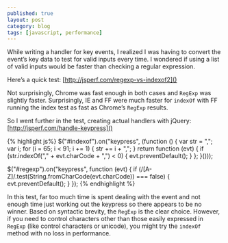 ```yaml
---
published: true
layout: post
category: blog
tags: [javascript, performance]
---
```


While writing a handler for key events, I realized I was having to convert the event’s key data to test for valid inputs every time. I wondered if using a list of valid inputs would be faster than checking a regular expression.

Here’s a quick test:
[http://jsperf.com/regexp-vs-indexof2]()

Not surprisingly, Chrome was fast enough in both cases and `RegExp` was slightly faster. Surprisingly, IE and FF were much faster for `indexOf` with FF running the index test as fast as Chrome’s `RegExp` results.

So I went further in the test, creating actual handlers with jQuery:
[http://jsperf.com/handle-keypress]()

{% highlight js%}
$("#indexof").on("keypress", (function () {
    var str = ",";
    var i;
    for (i = 65; i &lt; 91; i += 1) {
        str += i + ",";
    }
    return function (evt) {
        if (str.indexOf("," + evt.charCode + ",") &lt; 0) {
            evt.preventDefault();
        }
    };
}()));
 
$("#regexp").on("keypress", function (evt) {
    if (/[A-Z]/.test(String.fromCharCode(evt.charCode)) === false) {
        evt.preventDefault();
    }
});
{% endhighlight %}

In this test, far too much time is spent dealing with the event and not enough time just working out the keypress so there appears to be no winner. Based on syntactic brevity, the `RegExp` is the clear choice. However, if you need to control characters other than those easily expressed in `RegExp` (like control characters or unicode), you might try the `indexOf` method with no loss in performance.